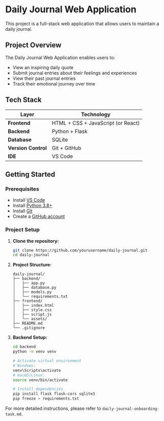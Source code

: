 # Daily Journal Web Application

This project is a full-stack web application that allows users to maintain a daily journal.

## Project Overview

The Daily Journal Web Application enables users to:
- View an inspiring daily quote
- Submit journal entries about their feelings and experiences
- View their past journal entries
- Track their emotional journey over time

## Tech Stack

| Layer             | Technology                         |
|-------------------|------------------------------------|
| **Frontend**      | HTML + CSS + JavaScript (or React) |
| **Backend**       | Python + Flask                     |
| **Database**      | SQLite                             |
| **Version Control** | Git + GitHub                       |
| **IDE**           | VS Code                            |

## Getting Started

### Prerequisites
- Install [VS Code](https://code.visualstudio.com/)
- Install [Python 3.8+](https://python.org/downloads/)
- Install [Git](https://git-scm.com/downloads)
- Create a [GitHub account](https://github.com/)

### Project Setup

1.  **Clone the repository:**
    ```bash
    git clone https://github.com/yourusername/daily-journal.git
    cd daily-journal
    ```

2.  **Project Structure:**
    ```
    daily-journal/
    ├── backend/
    │   ├── app.py
    │   ├── database.py
    │   ├── models.py
    │   └── requirements.txt
    ├── frontend/
    │   ├── index.html
    │   ├── style.css
    │   ├── script.js
    │   └── assets/
    ├── README.md
    └── .gitignore
    ```

3.  **Backend Setup:**
    ```bash
    cd backend
    python -m venv venv

    # Activate virtual environment
    # Windows:
    venv\Scripts\activate
    # macOS/Linux:
    source venv/bin/activate

    # Install dependencies
    pip install flask flask-cors sqlite3
    pip freeze > requirements.txt
    ```

For more detailed instructions, please refer to `daily-journal-onboarding-task.md`.
